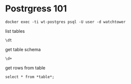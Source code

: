 # Postrgress 101

```
docker exec -ti wt-postgres psql -U user -d watchtower
```

list tables
```
\dt
```

get table schema

```
\d+
```

get rows from table

```
select * from *table*;
```
